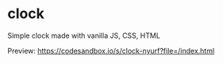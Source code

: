 # clock
Simple clock made with vanilla JS, CSS, HTML

Preview: https://codesandbox.io/s/clock-nyurf?file=/index.html
